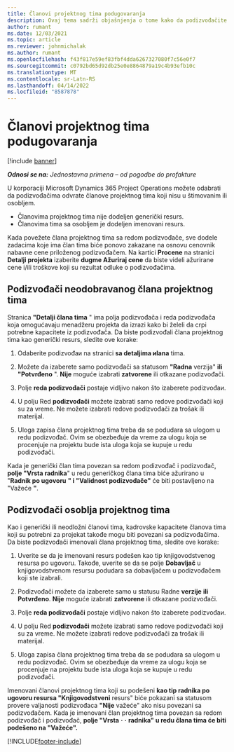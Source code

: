 ```yaml
---
title: Članovi projektnog tima podugovaranja
description: Ovaj tema sadrži objašnjenja o tome kako da podizvođačite članove projektnog tima u korporaciji Microsoft Dynamics 365 Project Operations.
author: rumant
ms.date: 12/03/2021
ms.topic: article
ms.reviewer: johnmichalak
ms.author: rumant
ms.openlocfilehash: f43f817e59ef83fbf4dda6267327080f7c56e0f7
ms.sourcegitcommit: c0792bd65d92db25e0e8864879a19c4b93efb10c
ms.translationtype: MT
ms.contentlocale: sr-Latn-RS
ms.lasthandoff: 04/14/2022
ms.locfileid: "8587878"
---
```

# <a name="subcontracting-project-team-members"></a>Članovi projektnog tima podugovaranja

[!include [banner](../../includes/dataverse-preview.md)]

_**Odnosi se na:** Jednostavna primena – od pogodbe do profakture_

U korporaciji Microsoft Dynamics 365 Project Operations možete odabrati da podizvođačima odvrate članove projektnog tima koji nisu u štimovanim ili osobljem.

- Članovima projektnog tima nije dodeljen generički resurs.
- Članovima tima sa osobljem je dodeljen imenovani resurs.

Kada povežete člana projektnog tima sa redom podizvođače, sve dodele zadacima koje ima član tima biće ponovo zakazane na osnovu cenovnik nabavne cene priloženog podizvođačem.  Na kartici **Procene** na stranici **Detalji projekta** izaberite **dugme Ažuriraj cene** da biste videli ažurirane cene i/ili troškove koji su rezultat odluke o podizvođačima. 

## <a name="subcontracting-an-unstaffed-project-team-member"></a>Podizvođači neodobravanog člana projektnog tima
Stranica **"Detalji člana tima** " ima polja podizvođača i reda podizvođača koja omogućavaju menadžeru projekta da izrazi kako bi želeli da crpi potrebne kapacitete iz podizvođača. Da biste podizvođali člana projektnog tima kao generički resurs, sledite ove korake:

1.  Odaberite podizvođaи na stranici **sa detaljima иlana** tima.

2.  Možete da izaberete samo podizvođači sa statusom **"Radna** verzija" **ili "Potvrđeno** ". **Nije** moguće izabrati **zatvorene** ili otkazane podizvođači. 

3.  Polje **reda podizvođači** postaje vidljivo nakon što izaberete podizvođaи.

4.  U polju Red **podizvođači** možete izabrati samo redove podizvođači koji su za vreme. Ne možete izabrati redove podizvođači za trošak ili materijal.

5.  Uloga zapisa člana projektnog tima treba da se podudara sa ulogom u redu podizvođač. Ovim se obezbeđuje da vreme za ulogu koja se procenjuje na projektu bude ista uloga koja se kupuje u redu podizvođači. 

Kada je generički član tima povezan sa redom podizvođač i podizvođač, **polje "Vrsta radnika**" u redu generičkog člana tima biće ažurirano u "**Radnik po ugovoru** **" i "Validnost podizvođače"** će biti postavljeno na "Važeće **"**.

## <a name="subcontracting-a-staffed-project-team-member"></a>Podizvođači osoblja projektnog tima
Kao i generički ili neodložni članovi tima, kadrovske kapacitete članova tima koji su potrebni za projekat takođe mogu biti povezani sa podizvođačima. Da biste podizvođači imenovali člana projektnog tima, sledite ove korake:

1.  Uverite se da je imenovani resurs podešen kao tip knjigovodstvenog resursa po ugovoru. Takođe, uverite se da se polje **Dobavljač** u knjigovodstvenom resursu podudara sa dobavljačem u podizvođačem koji ste izabrali. 

2.  Podizvođači možete da izaberete samo u statusu Radne **verzije** **ili Potvrđeno**. **Nije** moguće izabrati **zatvorene** ili otkazane podizvođači. 

3.  Polje **reda podizvođači** postaje vidljivo nakon što izaberete podizvođaи.

4.  U polju Red **podizvođači** možete izabrati samo redove podizvođači koji su za vreme. Ne možete izabrati redove podizvođači za trošak ili materijal.

5.  Uloga zapisa člana projektnog tima treba da se podudara sa ulogom u redu podizvođač. Ovim se obezbeđuje da vreme za ulogu koja se procenjuje na projektu bude ista uloga koja se kupuje u redu podizvođači. 

Imenovani članovi projektnog tima koji su podešeni **kao tip radnika po ugovoru resursa "Knjigovodstveni** resurs" biće pokazani sa statusom provere valjanosti podizvođaca **"Nije** važeće" ako nisu povezani sa podizvođačem. Kada je imenovani član projektnog tima povezan sa redom podizvođač i podizvođač, **polje "Vrsta** **·** **·** **radnika" u redu člana tima će biti podešeno na "Važeće".**

[!INCLUDE[footer-include](../../includes/footer-banner.md)]
